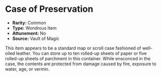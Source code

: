 # Case of Preservation

- **Rarity:** Common
- **Type:** Wondrous Item
- **Attunement:** No
- **Source:** Vault of Magic

This item appears to be a standard map or scroll case fashioned of well-oiled leather. You can store up to ten rolled-up sheets of paper or five rolled-up sheets of parchment in this container. While ensconced in the case, the contents are protected from damage caused by fire, exposure to water, age, or vermin.
